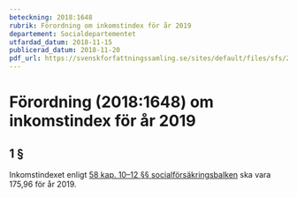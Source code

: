 ```yaml
---
beteckning: 2018:1648
rubrik: Förordning om inkomstindex för år 2019
departement: Socialdepartementet
utfardad_datum: 2018-11-15
publicerad_datum: 2018-11-20
pdf_url: https://svenskforfattningssamling.se/sites/default/files/sfs/2018-11/SFS2018-1648.pdf
---
```


# Förordning (2018:1648) om inkomstindex för år 2019

## 1 §

Inkomstindexet enligt [58 kap. 10–12 §§ socialförsäkringsbalken](https://selex.se/eli/sfs/2010/110#kap58.10) ska vara 175,96 för år 2019.